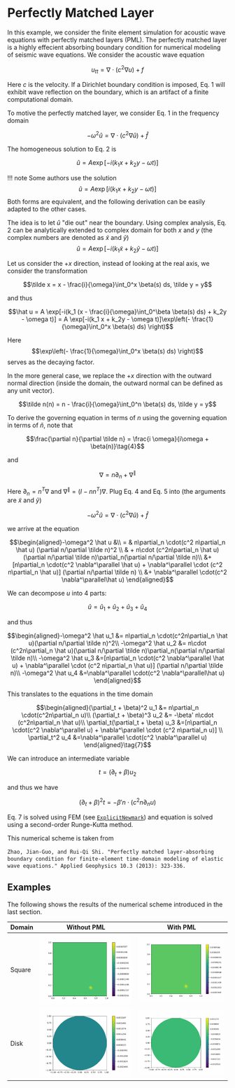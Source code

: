 # Perfectly Matched Layer


In this example, we consider the finite element simulation for acoustic wave equations with perfectly matched layers (PML). The perfectly matched layer is a highly effecient absorbing boundary condition for numerical modeling of seismic wave equations. We consider the acoustic wave equation 

$$u_{tt} = \nabla \cdot( c^2 \nabla u) + f \tag{1}$$

Here $c$ is the velocity. If a Dirichlet boundary condition is imposed, Eq. 1 will exhibit wave reflection on the boundary, which is an artifact of a finite computational domain. 

To motive the perfectly matched layer, we consider Eq. 1 in the frequency domain 

$$-\omega^2 \hat u = \nabla \cdot( c^2 \nabla \hat u) + \hat f \tag{2}$$

The homogeneous solution to Eq. 2 is 

$$\hat u = A \exp[-i(k_1x + k_2y - \omega t)]\tag{3}$$

!!! note 
    Some authors use the solution 
    $$\hat u = A \exp[i(k_1x + k_2y - \omega t)]$$
    Both forms are equivalent, and the following derivation can be easily adapted to the other cases. 

The idea is to let $\hat u$ "die out" near the boundary. Using complex 
analysis, Eq. 2 can be analytically extended to complex domain for both $x$ and $y$ (the complex numbers are denoted as $\tilde x$ and $\tilde y$)
$$\hat u = A \exp[-i(k_1\tilde x + k_2\tilde y - \omega t)]\tag{3}$$

Let us consider the $+x$ direction, instead of looking at the real axis, we consider the transformation 

$$\tilde x = x - \frac{i}{\omega}\int_0^x \beta(s) ds, \tilde y = y$$

and thus 

$$\hat u = A \exp[-i(k_1 (x - \frac{i}{\omega}\int_0^\beta \beta(s) ds) + k_2y - \omega t)] =  A \exp[-i(k_1 x + k_2y - \omega t)]\exp\left(- \frac{1}{\omega}\int_0^x \beta(s) ds) \right)$$

Here 
$$\exp\left(- \frac{1}{\omega}\int_0^x \beta(s) ds) \right)$$
serves as the decaying factor. 

In the more general case, we replace the $+x$ direction with the outward normal direction (inside the domain, the outward normal can be defined as any unit vector). 

$$\tilde n(n) = n - \frac{i}{\omega}\int_0^n \beta(s) ds, \tilde y = y$$

To derive the governing equation in terms of $n$ using the governing equation in terms of $\tilde n$, note that 

$$\frac{\partial n}{\partial \tilde n} = \frac{i \omega}{i\omega + \beta(n)}\tag{4}$$

and 

$$\nabla = n\partial_n + \nabla^\parallel\tag{5}$$

Here $\partial_n = n^T\nabla$ and $\nabla^\parallel = (I - nn^T)\nabla$. Plug Eq. 4 and Eq. 5 into (the arguments are $\tilde x$ and $\tilde y$)

$$-\omega^2 \hat u = \nabla \cdot( c^2 \nabla \hat u) + \hat f \tag{6}$$

we arrive at the equation


$$\begin{aligned}-\omega^2 \hat u  &\\
= & n\partial_n \cdot(c^2 n\partial_n \hat u) (\partial n/\partial \tilde n)^2 \\ 
& + n\cdot (c^2n\partial_n \hat u)(\partial n/\partial \tilde n)\partial_n(\partial n/\partial \tilde n)\\ &+[n\partial_n \cdot(c^2 \nabla^\parallel \hat u) + \nabla^\parallel \cdot (c^2 n\partial_n \hat u)] (\partial n/\partial \tilde n) \\ &+ \nabla^\parallel \cdot(c^2 \nabla^\parallel\hat  u) \end{aligned}$$

We can decompose $u$ into 4 parts:

$$\hat u = \hat u_1 + \hat u_2 + \hat u_3 + \hat u_4$$

and thus 

$$\begin{aligned}-\omega^2 \hat u_1 &= n\partial_n \cdot(c^2n\partial_n \hat u)(\partial n/\partial \tilde n)^2\\ 
-\omega^2 \hat u_2 &= n\cdot (c^2n\partial_n \hat u)(\partial n/\partial \tilde n)\partial_n(\partial n/\partial \tilde n)\\ 
-\omega^2 \hat u_3 &=[n\partial_n \cdot(c^2 \nabla^\parallel \hat u) + \nabla^\parallel \cdot (c^2 n\partial_n \hat u)] (\partial n/\partial \tilde n)\\ 
-\omega^2 \hat u_4 &=\nabla^\parallel \cdot(c^2 \nabla^\parallel\hat  u)
\end{aligned}$$

This translates to the equations in the time domain


$$\begin{aligned}(\partial_t + \beta)^2 u_1 &= n\partial_n \cdot(c^2n\partial_n u)\\ 
(\partial_t + \beta)^3 u_2 &= -\beta'  n\cdot (c^2n\partial_n \hat u)\\ 
\partial_t(\partial_t + \beta) u_3 &=[n\partial_n \cdot(c^2 \nabla^\parallel  u) + \nabla^\parallel \cdot (c^2 n\partial_n  u)] \\ 
\partial_t^2  u_4 &=\nabla^\parallel \cdot(c^2 \nabla^\parallel  u)
\end{aligned}\tag{7}$$

We can introduce an intermediate variable

$$t = (\partial_t + \beta)u_2\tag{8}$$

and thus we have 

$$(\partial_t + \beta)^2 t = -\beta' n\cdot (c^2n\partial_n  u)$$

Eq. 7 is solved using FEM (see [`ExplicitNewmark`](https://kailaix.github.io/ADCME.jl/dev/api/#ADCME.ExplicitNewmark)) and equation is solved using a second-order Runge-Kutta method.

This numerical scheme is taken from 

```
Zhao, Jian-Guo, and Rui-Qi Shi. "Perfectly matched layer-absorbing boundary condition for finite-element time-domain modeling of elastic wave equations." Applied Geophysics 10.3 (2013): 323-336.
```

## Examples

The following shows the results of the numerical scheme introduced in the last section.

|Domain|Without PML|With PML|
|---|---|---|
|Square|![](https://raw.githubusercontent.com/ADCMEMarket/ADCMEImages/master/AdFem/forward.gif)|![](https://raw.githubusercontent.com/ADCMEMarket/ADCMEImages/master/AdFem/forward_pml.gif)|
|Disk|![](https://raw.githubusercontent.com/ADCMEMarket/ADCMEImages/master/AdFem/disk_forward.gif)|![](https://raw.githubusercontent.com/ADCMEMarket/ADCMEImages/master/AdFem/disk_forward_pml.gif)|